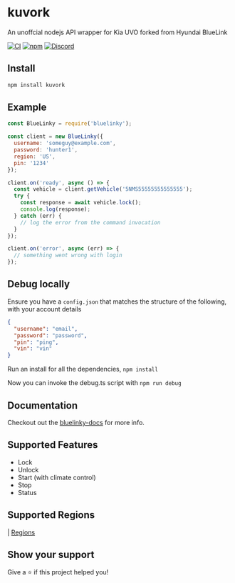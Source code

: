# kuvork

An unoffcial nodejs API wrapper for Kia UVO forked from Hyundai BlueLink 

[![CI](https://img.shields.io/circleci/build/github/Hacksore/bluelinky.svg)](https://circleci.com/gh/Hacksore/bluelinky/tree/master)
[![npm](https://img.shields.io/npm/v/bluelinky.svg)](https://www.npmjs.com/package/bluelinky)
[![Discord](https://img.shields.io/discord/652755205041029120)](https://discord.gg/HwnG8sY)

## Install
```sh
npm install kuvork
```

## Example
```javascript
const BlueLinky = require('bluelinky');

const client = new BlueLinky({
  username: 'someguy@example.com',
  password: 'hunter1',
  region: 'US',
  pin: '1234'
});

client.on('ready', async () => {
  const vehicle = client.getVehicle('5NMS55555555555555');
  try {
    const response = await vehicle.lock();
    console.log(response);
  } catch (err) {
    // log the error from the command invocation 
  }
});

client.on('error', async (err) => {
  // something went wrong with login
});

```

## Debug locally
Ensure you have a `config.json` that matches the structure of the following, with your account details

```json
{
  "username": "email",
  "password": "password",
  "pin": "ping",
  "vin": "vin"
}
```
Run an install for all the dependencies, `npm install`

Now you can invoke the debug.ts script with `npm run debug`

## Documentation
Checkout out the [bluelinky-docs](https://hacksore.github.io/bluelinky-docs/) for more info.

## Supported Features
- Lock
- Unlock
- Start (with climate control)
- Stop
- Status

## Supported Regions
| [Regions](https://github.com/Hacksore/bluelinky/wiki/Regions) 
## Show your support

Give a ⭐️ if this project helped you!
